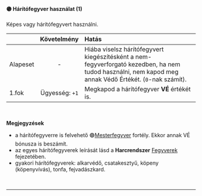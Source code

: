 #### 🟣 Hárítófegyver használat (1)

Képes vagy hárítófegyvert használni.

| |  Követelmény | Hatás  |
| :----------- | :-----------: | :----------- |
| Alapeset| - | Hiába viselsz hárítófegyvert kiegészítésként a nem-fegyverforgató kezedben, ha nem tudod használni, nem kapod meg annak Védő Értékét. (`0`-nak számít). |
| 1.fok | Ügyesség:&nbsp;`+1` | Megkapod a hárítófegyver **VÉ** értékét is. |


<br />

**Megjegyzések**

- a hárítófegyverre is felvehető 🟣[Mesterfegyver](mesterfegyver.md) fortély. Ekkor annak VÉ bónusza is beszámít.
- az egyes hárítófegyverek leírását lásd a **Harcrendszer** [Fegyverek](067_fegyverek.md) fejezetében.
- gyakori hárítófegyverek: alkarvédő, csatakesztyű, köpeny (köpenyvívás), tonfa, fejvadászkard.

<br />

---

